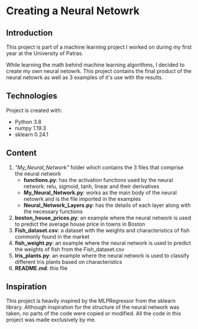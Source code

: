 # Creating a Neural Netowrk

## Introduction
This project is part of a machine learning project I worked on during my first year at the University of Patras.

While learning the math behind machine learning algorithms, I decided to create my own neural netowrk. This project contains the final product of the neural netowrk as well as 3 examples of it's use with the results.

## Technologies 
Project is created with:
* Python 3.8
* numpy 1.19.3
* sklearn 0.24.1

## Content
1. *"My_Neural_Network"* folder which contains the 3 files that comprise the neural network  
    * **functions.py**: has the activation functions used by the neural network: relu, sigmoid, tanh, linear and their derivatives
    * **My_Neural_Network.py**: works as the main body of the neural netowrk and is the file imported in the examples
    * **Neural_Network_Layers.py**: has the details of each layer along with the necessary functions  
2. **boston_house_prices.py**: an example where the neural network is used to predict the average house price in towns in Boston
3. **Fish_dataset.csv**: a dataset with the weights and characteristics of fish commonly found in the market
4. **fish_weight.py**: an example where the neural network is used to predict the weights of fish from the Fish_dataset.csv
5. **Iris_plants.py**: an example where the neural network is used to classify different Iris plants based on characteristics
6. **README.md**: this file

## Inspiration
This project is heavily inspired by the MLPRegressor from the sklearn library. Although inspiration for the structure of the neural network was taken, no parts of the code were copied or modified. All the code in this project was made exclusively by me. 

